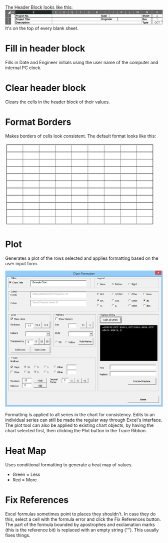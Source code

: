 The Header Block looks like this:
![HeaderBlock.jpg](https://github.com/Moosevellous/Trace/blob/master/img/HeaderBlock.JPG)
It's on the top of every blank sheet.

# Fill in header block
Fills in Date and Engineer initials using the user name of the computer and internal PC clock.

# Clear header block
Clears the cells in the header block of their values.

# Format Borders

Makes borders of cells look consistent. The default format looks like this:

![Borders.jpg](https://github.com/Moosevellous/Trace/blob/master/img/Borders.JPG)

# Plot

Generates a plot of the rows selected and applies formatting based on the user input form.

![frmPlotTool.JPG](https://github.com/Moosevellous/Trace/blob/master/img/frmPlotTool.JPG)

Formatting is applied to all series in the chart for consistency. Edits to an individual series can still be made the regular way through Excel's interface. The plot tool can also be applied to existing chart objects, by having the chart selected first, then clicking the Plot button in the Trace Ribbon.

# Heat Map
Uses conditional formatting to generate a heat map of values. 
- Green = Less
- Red = More

# Fix References
Excel formulas sometimes point to places they shouldn't. In case they do this, select a cell with the formula error and click the Fix References button. The part of the formula bounded by apostrophes and exclamation marks (this is the reference bit) is replaced with an empty string (""). This usually fixes things.